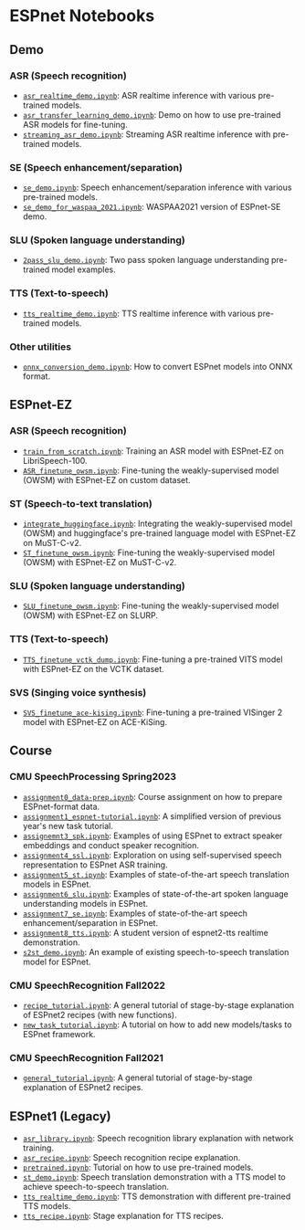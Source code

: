 # ESPnet Notebooks

## Demo

### ASR (Speech recognition)

- [`asr_realtime_demo.ipynb`](ESPnet2/Demo/ASR/asr_realtime_demo.ipynb): ASR realtime inference with various pre-trained models.
- [`asr_transfer_learning_demo.ipynb`](ESPnet2/Demo/ASR/asr_transfer_learning_demo.ipynb): Demo on how to use pre-trained ASR models for fine-tuning.
- [`streaming_asr_demo.ipynb`](ESPnet2/Demo/ASR/streaming_asr_demo.ipynb): Streaming ASR realtime inference with pre-trained models.

### SE (Speech enhancement/separation)

- [`se_demo.ipynb`](ESPnet2/Demo/SE/se_demo.ipynb): Speech enhancement/separation inference with various pre-trained models.
- [`se_demo_for_waspaa_2021.ipynb`](ESPnet2/Demo/SE/se_demo_for_waspaa_2021.ipynb): WASPAA2021 version of ESPnet-SE demo.

### SLU (Spoken language understanding)

- [`2pass_slu_demo.ipynb`](ESPnet2/Demo/SLU/2pass_slu_demo.ipynb): Two pass spoken language understanding pre-trained model examples.

### TTS (Text-to-speech)

- [`tts_realtime_demo.ipynb`](ESPnet2/Demo/TTS/tts_realtime_demo.ipynb): TTS realtime inference with various pre-trained models.

### Other utilities

- [`onnx_conversion_demo.ipynb`](ESPnet2/Demo/Others/onnx_conversion_demo.ipynb): How to convert ESPnet models into ONNX format.


## ESPnet-EZ

### ASR (Speech recognition)
- [`train_from_scratch.ipynb`](ESPnetEZ/ASR/train_from_scratch.ipynb): Training an ASR model with ESPnet-EZ on LibriSpeech-100.
- [`ASR_finetune_owsm.ipynb`](ESPnetEZ/ASR/ASR_finetune_owsm.ipynb): Fine-tuning the weakly-supervised model (OWSM) with ESPnet-EZ on custom dataset.

### ST (Speech-to-text translation)
- [`integrate_huggingface.ipynb`](ESPnetEZ/ST/integrate_huggingface.ipynb): Integrating the weakly-supervised model (OWSM) and huggingface's pre-trained language model with ESPnet-EZ on MuST-C-v2.
- [`ST_finetune_owsm.ipynb`](ESPnetEZ/ST/ST_finetune_owsm.ipynb): Fine-tuning the weakly-supervised model (OWSM) with ESPnet-EZ on MuST-C-v2.

### SLU (Spoken language understanding)
- [`SLU_finetune_owsm.ipynb`](ESPnetEZ/SLU/SLU_finetune_owsm.ipynb): Fine-tuning the weakly-supervised model (OWSM) with ESPnet-EZ on SLURP.

### TTS (Text-to-speech)
- [`TTS_finetune_vctk_dump.ipynb`](ESPnetEZ/TTS/TTS_finetune_vctk_dump.ipynb): Fine-tuning a pre-trained VITS model with ESPnet-EZ on the VCTK dataset.

### SVS (Singing voice synthesis)
- [`SVS_finetune_ace-kising.ipynb`](ESPnetEZ/SVS/SVS_finetune_ace-kising.ipynb): Fine-tuning a pre-trained VISinger 2 model with ESPnet-EZ on ACE-KiSing.


## Course

### CMU SpeechProcessing Spring2023

- [`assignment0_data-prep.ipynb`](ESPnet2/Course/CMU_SpeechProcessing_Spring2023/assignment0_data-prep.ipynb): Course assignment on how to prepare ESPnet-format data.
- [`assignment1_espnet-tutorial.ipynb`](ESPnet2/Course/CMU_SpeechProcessing_Spring2023/assignment1_espnet-tutorial.ipynb): A simplified version of previous year's new task tutorial.
- [`assignemnt3_spk.ipynb`](ESPnet2/Course/CMU_SpeechProcessing_Spring2023/assignment3_spk.ipynb): Examples of using ESPnet to extract speaker embeddings and conduct speaker recognition.
- [`assignment4_ssl.ipynb`](ESPnet2/Course/CMU_SpeechProcessing_Spring2023/assignment4_ssl.ipynb): Exploration on using self-supervised speech representation to ESPnet ASR training.
- [`assignment5_st.ipynb`](ESPnet2/Course/CMU_SpeechProcessing_Spring2023/assignment5_st.ipynb): Examples of state-of-the-art speech translation models in ESPnet.
- [`assignment6_slu.ipynb`](ESPnet2/Course/CMU_SpeechProcessing_Spring2023/assignment6_slu.ipynb): Examples of state-of-the-art spoken language understanding models in ESPnet.
- [`assignment7_se.ipynb`](ESPnet2/Course/CMU_SpeechProcessing_Spring2023/assignment7_se.ipynb): Examples of state-of-the-art speech enhancement/separation in ESPnet.
- [`assignment8_tts.ipynb`](ESPnet2/Course/CMU_SpeechProcessing_Spring2023/assignment8_tts.ipynb): A student version of espnet2-tts realtime demonstration.
- [`s2st_demo.ipynb`](ESPnet2/Course/CMU_SpeechProcessing_Spring2023/s2st_demo.ipynb): An example of existing speech-to-speech translation model for ESPnet.

### CMU SpeechRecognition Fall2022

- [`recipe_tutorial.ipynb`](ESPnet2/Course/CMU_SpeechRecognition_Fall2022/recipe_tutorial.ipynb): A general tutorial of stage-by-stage explanation of ESPnet2 recipes (with new functions).
- [`new_task_tutorial.ipynb`](ESPnet2/Course/CMU_SpeechRecognition_Fall2022/new_task_tutorial.ipynb): A tutorial on how to add new models/tasks to ESPnet framework.

### CMU SpeechRecognition Fall2021

- [`general_tutorial.ipynb`](ESPnet2/Course/CMU_SpeechRecognition_Fall2021/general_tutorial.ipynb): A general tutorial of stage-by-stage explanation of ESPnet2 recipes.

## ESPnet1 (Legacy)

- [`asr_library.ipynb`](ESPnet1/asr_library.ipynb): Speech recognition library explanation with network training.
- [`asr_recipe.ipynb`](ESPnet1/asr_recipe.ipynb): Speech recognition recipe explanation.
- [`pretrained.ipynb`](ESPnet1/pretrained.ipynb): Tutorial on how to use pre-trained models.
- [`st_demo.ipynb`](ESPnet1/st_demo.ipynb): Speech translation demonstration with a TTS model to achieve speech-to-speech translation.
- [`tts_realtime_demo.ipynb`](ESPnet1/tts_realtime_demo.ipynb): TTS demonstration with different pre-trained TTS models.
- [`tts_recipe.ipynb`](ESPnet1/tts_recipe.ipynb): Stage explanation for TTS recipes.
